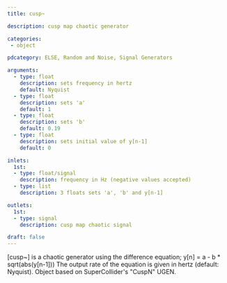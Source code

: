 ```yaml
---
title: cusp~

description: cusp map chaotic generator

categories:
 - object

pdcategory: ELSE, Random and Noise, Signal Generators

arguments:
  - type: float
    description: sets frequency in hertz
    default: Nyquist
  - type: float
    description: sets 'a'
    default: 1
  - type: float
    description: sets 'b'
    default: 0.19
  - type: float
    description: sets initial value of y[n-1]
    default: 0

inlets:
  1st:
  - type: float/signal
    description: frequency in Hz (negative values accepted)
  - type: list
    description: 3 floats sets 'a', 'b' and y[n-1]

outlets:
  1st:
  - type: signal
    description: cusp map chaotic signal

draft: false
---
```


[cusp~] is a chaotic generator using the difference equation;
y[n] = a - b * sqrt(abs(y[n-1]))
The output rate of the equation is given in hertz (default: Nyquist).
Object based on SuperCollider's "CuspN" UGEN.
